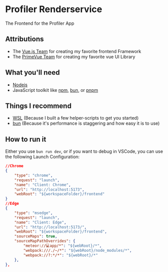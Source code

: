 # Profiler Renderservice

The Frontend for the Profiler App

## Attributions

- The [Vue.js Team](https://vuejs.org/) for creating my favorite frontend Framework
- The [PrimeVue Team](https://primevue.org/) for creating my favorite vue UI Library

## What you'll need

- [Nodejs](https://nodejs.org/)
- JavaScript toolkit like [npm](https://www.npmjs.com/), [bun](https://www.bun.sh/), or [pnpm](https://pnpm.io/)

## Things I recommend

- [WSL](https://learn.microsoft.com/en-us/windows/wsl/install/Linux) (Because I built a few helper-scripts to get you started)
- [bun](https://www.bun.sh/) (Because it's performance is staggering and how easy it is to use)

## How to run it

Either you use `bun run dev`, or if you want to debug in VSCode, you can use the following Launch Configuration: 

```json
//Chrome
{
    "type": "chrome",
    "request": "launch",
    "name": "Client: Chrome",
    "url": "http://localhost:5173",
    "webRoot": "${workspaceFolder}/frontend"
}
//Edge
{
    "type": "msedge",
    "request": "launch",
    "name": "Client: Edge",
    "url": "http://localhost:5173/",
    "webRoot": "${workspaceFolder}/frontend",
    "sourceMaps": true,
    "sourceMapPathOverrides": {
        "meteor://💻app/*": "${webRoot}/*",
        "webpack:///./~/*": "${webRoot}/node_modules/*",
        "webpack://?:*/*": "${webRoot}/*"
    },
},
```